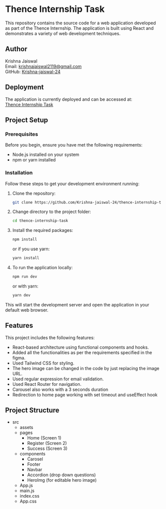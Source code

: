 # Thence Internship Task

This repository contains the source code for a web application developed as part of the Thence Internship. The application is built using React and demonstrates a variety of web development techniques.

## Author

Krishna Jaiswal  
Email: krishnajaiswal2119@gmail.com  
GitHub: [Krishna-jaiswal-24](https://github.com/Krishna-jaiswal-24)

## Deployment

The application is currently deployed and can be accessed at:  
[Thence Internship Task](https://thence-task.vercel.app/)

## Project Setup

### Prerequisites

Before you begin, ensure you have met the following requirements:
- Node.js installed on your system
- npm or yarn installed

### Installation

Follow these steps to get your development environment running:

1. Clone the repository:
    ```bash
    git clone https://github.com/Krishna-jaiswal-24/thence-internship-task.git
    ```
2. Change directory to the project folder:
    ```bash
    cd thence-internship-task
    ```
3. Install the required packages:
    ```bash
    npm install
    ```
   or if you use yarn:
    ```bash
    yarn install
    ```
4. To run the application locally:
    ```bash
    npm run dev
    ```
   or with yarn:
    ```bash
    yarn dev
    ```

This will start the development server and open the application in your default web browser.

## Features

This project includes the following features:
- React-based architecture using functional components and hooks.
- Added all the functionalities as per the requirements specified in the figma.
- Used Tailwind CSS for styling.
- The hero image can be changed in the code by just replacing the image URL.
- Used regular expression for email validation.
- Used React Router for navigation.
- Carousel also works with a 3 seconds duration
- Redirection to home page working with set timeout and useEffect hook

## Project Structure

- src 
    - assets
    - pages  
        - Home  (Screen 1)
        - Register (Screen 2)
        - Success (Screen 3)
    - components
        - Carosel 
        - Footer
        - Navbar 
        - Accordion (drop down questions)
        - HeroImg (for editable hero image)
    - App.js  
    - main.js  
    - index.css
    - App.css